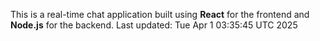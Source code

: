 This is a real-time chat application built using **React** for the frontend and **Node.js** for the backend.
Last updated: Tue Apr  1 03:35:45 UTC 2025

